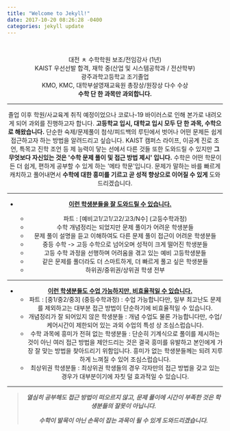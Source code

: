 ```yaml
---
title: "Welcome to Jekyll!"
date: 2017-10-20 08:26:28 -0400
categories: jekyll update
---
```


<center>


​    

<center>
    대전 ㅊ 수학학원 보조/전임강사 (1년)<br>
    KAIST 우선선발 합격, 재학 중(산업 및 시스템공학과 / 전산학부) <br>
    광주과학고등학교 조기졸업<br>
    KMO, KMC, 대학부설영재교육원 총장상/원장상 다수 수상<br>
    <b>수학 단 한 과목만 과외합니다.</b><br>
</center>


--------------------------------------------------------------------------------------------------------------------------------------------------

졸업 이후 학원/사교육계 취직 예정이었으나 코로나-19 바이러스로 인해 본가로 내려오게 되어 과외를 진행하고자 합니다.
**고등학교 입시, 대학교 입시 모두 단 한 과목, 수학으로 해왔습니다.**
단순한 숙제/문제풀이 첨삭/피드백의 루틴에서 벗어나 어떤 문제든 쉽게 접근하고자 하는 방법을 알려드리고 싶습니다.
KAIST 캠퍼스 라이프, 이공계 진로 조언, 특목고 진학 조언 등 제 능력이 닿는 선에서 다른 것들 또한 도와드릴 수 있지만
**그 무엇보다 자신있는 것은 '수학 문제 풀이 및 접근 방법 제시' 입니다.**
수학은 어떤 학문이든 더 쉽게, 편하게 공부할 수 있게 하는 '메타 학문'입니다.
문제가 말하는 바를 빠르게 캐치하고 풀어내면서 **수학에 대한 흥미를 기르고 곧 성적 향상으로 이어질 수 있게** 도와드리겠습니다. 

--------------------------------------------------------------------------------------------------------------------------------------------------

* **<u>이런 학생분들을 잘 도와드릴 수 있습니다.</u>**

  * 파트 : [예비고1/고1/고2/고3/N수] (고등수학과정)
  * 수학 개념정리는 되었지만 문제 풀이가 어려운 학생분들
  * 문제 풀이 설명을 듣고 이해하여도 다른 문제 풀이 접근이 어려운 학생분들
  * 중등 수학 -> 고등 수학으로 넘어오며 성적이 크게 떨어진 학생분들
  * 고등 수학 과정을 선행하며 어려움을 겪고 있는 예비 고등학생분들
  * 같은 문제를 풀더라도 더 스마트하게, 더 빠르게 풀고 싶은 학생분들
  * 하위권/중위권/상위권 학생 전부

--------------------------------------------------------------------------------------------------------------------------------------------------

* **<u>이런 학생분들도 수업 가능하지만, 비효율적일 수 있습니다.</u>**
  * 파트 : [중1/중2/중3] (중등수학과정) 
    : 수업 가능합니다만, 일부 최고난도 문제를 제외하고는 대부분 접근 방법이 단순하기에 비효율적일 수 있습니다.
  * 개념정리가 잘 되어있지 않은 학생분들 
    : 개념 수업도 물론 가능합니다만, 수업/케어시간이 제한되어 있는 과외 수업의 특성 상 조심스럽습니다.
  * 수학 과목에 흥미가 전혀 없는 학생분들
    : 단순히 기계식으로 풀이를 제시하는 것이 아닌 여러 접근 방법을 제안드리는 것은 결국 흥미를 유발하고 본인에게 가장 잘 맞는 방법을 찾아드리기 위함입니다. 흥미가 없는 학생분들께는 되려 지루하게 느껴질 수 있어 조심스럽습니다.
  * 최상위권 학생분들
    : 최상위권 학생들의 경우 각자만의 접근 방법을 갖고 있는 경우가 대부분이기에 자칫 덜 효과적일 수 있습니다.

--------------------------------------------------------------------------------------------------------------------------------------------------

> ***열심히 공부해도 접근 방법이 떠오르지 않고, 문제 풀이에 시간이 부족한 것은 학생분들의 잘못이 아닙니다.***
>
> ***수학이 발목이 아닌 손목이 잡는 과목이 될 수 있게 도와드리겠습니다.***
